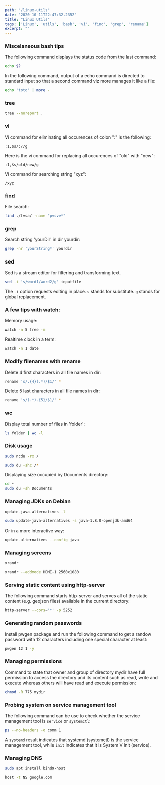 ```yaml
---
path: "/linux-utils"
date: "2020-10-11T22:47:32.235Z"
title: "Linux Utils"
tags: ['Linux', 'utils', 'bash', 'vi', 'find', 'grep', 'rename']
excerpt: ""
---
```


### Miscelaneous bash tips

The following command displays the status code from the last command:

```bash
echo $?
```

In the following command, output of a echo command is directed to 
standard input so that a second command viz more manages it like a file:

```bash
echo 'toto' | more -
```

### tree

```bash
tree --noreport .
```

### vi

Vi command for eliminating all occurences of colon ":" is the following:

```
:1,$s/://g
```

Here is the vi command for replacing all occurences of "old" with "new":

```
:1,$s/old/new/g
```

Vi command for searching string "xyz":

```
/xyz
```

### find

File search:

```bash
find ./fvsa/ -name "pvsve*"
```

### grep

Search string 'yourDir' in dir yourdir:

```bash
grep -nr 'yourString*' yourdir
```

### sed

Sed is a stream editor for filtering and transforming text.

```bash
sed -i 's/word1/word2/g' inputfile
```

The ```-i``` option requests editing in place. 
```s``` stands for substitute. ```g``` stands for global replacement.

### A few tips with watch:

Memory usage:

```bash
watch -n 5 free -m
```

Realtime clock in a term:

```bash
watch -n 1 date
```

### Modify filenames with rename

Delete 4 first characters in all file names in dir:
```bash
rename 's/.{4}(.*)/$1/' *
```

Delete 5 last characters in all file names in dir:
```bash
rename 's/(.*).{5}/$1/' *
```

### wc

Display total number of files in 'folder':

```bash
ls folder | wc -l
```

### Disk usage

```bash
sudo ncdu -rx /
```

```bash
sudo du -shc /*
```

Displaying size occupied by Documents directory:

```bash
cd ~
sudo du -sh Documents
```

### Managing JDKs on Debian

```bash
update-java-alternatives -l
```

```bash
sudo update-java-alternatives -s java-1.8.0-openjdk-amd64
```

Or in a more interactive way:

```bash
update-alternatives --config java
```

### Managing screens 

```bash
xrandr
```

```bash
xrandr --addmode HDMI-1 2560x1080
```

### Serving static content using http-server

The following command starts http-server and serves all of the static 
content (e.g. geojson files) available in the current directory:

```bash
http-server --cors='*' -p 5252
```

### Generating random passwords

Install pwgen package and run the following command to 
get a randow password with 12 characters including one special 
character at least:

```bash
pwgen 12 1 -y
```

### Managing permissions

Command to state that owner and group of directory mydir have full permission 
to access the directory and its content such as read, write and execute whereas 
others will have read and execute permission:

```bash
chmod -R 775 mydir
```

### Probing system on service management tool

The following command can be use to check whether the service 
management tool is ```service``` or ```systemctl```:

```bash
ps --no-headers -o comm 1
```

A ```systemd``` result indicates that systemd (systemctl) is the service management tool, while
```init``` indicates that it is System V Init (service).

### Managing DNS

```bash
sudo apt install bind9-host
```

```bash
host -t NS google.com
```